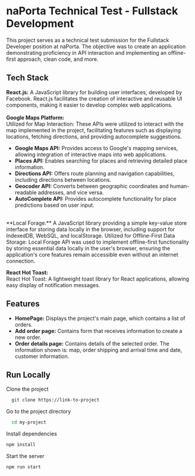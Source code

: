 
# naPorta Technical Test - Fullstack Development 
This project serves as a technical test submission for the Fullstack Developer position at naPorta. The objective was to create an application demonstrating proficiency in API interaction and implementing an offline-first approach, clean code, and more.

## Tech Stack 

**React.js:** A JavaScript library for building user interfaces, developed by Facebook. React.js facilitates the creation of interactive and reusable UI components, making it easier to develop complex web applications.<br>
<br>
**Google Maps Platform:**<br>
Utilized for Map Interaction: These APIs were utilized to interact with the map implemented in the project, facilitating features such as displaying locations, fetching directions, and providing autocomplete suggestions.<br>
* **Google Maps API:** Provides access to Google's mapping services, allowing integration of interactive maps into web applications.<br>
* **Places API:** Enables searching for places and retrieving detailed place information.<br>
* **Directions API:** Offers route planning and navigation capabilities, including directions between locations.<br>
* **Geocoder API:** Converts between geographic coordinates and human-readable addresses, and vice versa.
* **AutoComplete API:** Provides autocomplete functionality for place predictions based on user input.
<br>
**Local Forage:** A JavaScript library providing a simple key-value store interface for storing data locally in the browser, including support for IndexedDB, WebSQL, and localStorage.
Utilized for Offline-First Data Storage: Local Forage API was used to implement offline-first functionality by storing essential data locally in the user's browser, ensuring the application's core features remain accessible even without an internet connection.

**React Hot Toast:**<br>
React Hot Toast: A lightweight toast library for React applications, allowing easy display of notification messages.
 
## Features  
-  **HomePage:** Displays the project's main page, which contains a list of orders.
-  **Add order page:** Contains form that receives information to create a new order.
-  **Order details page:** Contains details of the selected order. The information shown is: map, order shipping and arrival time and date, customer information.    

## Run Locally  
Clone the project  

~~~bash  
  git clone https://link-to-project
~~~

Go to the project directory  

~~~bash  
  cd my-project
~~~

Install dependencies  

~~~bash  
npm install
~~~

Start the server  

~~~bash  
npm run start
~~~  
